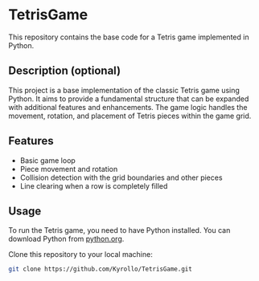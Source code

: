 # TetrisGame

This repository contains the base code for a Tetris game implemented in Python.

## Description (optional)

This project is a base implementation of the classic Tetris game using Python. It aims to provide a fundamental structure that can be expanded with additional features and enhancements. The game logic handles the movement, rotation, and placement of Tetris pieces within the game grid.

## Features

- Basic game loop
- Piece movement and rotation
- Collision detection with the grid boundaries and other pieces
- Line clearing when a row is completely filled

## Usage

To run the Tetris game, you need to have Python installed. You can download Python from [python.org](https://www.python.org/).

Clone this repository to your local machine:

```sh
git clone https://github.com/Kyrollo/TetrisGame.git
